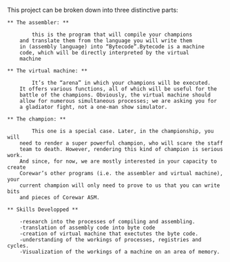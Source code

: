 This project can be broken down into three distinctive parts:

	** The assembler: **

			this is the program that will compile your champions 
		and translate them from the language you will write them
		in (assembly language) into “Bytecode”.Bytecode is a machine 
		code, which will be directly interpreted by the virtual
		machine

	** The virtual machine: **
	
			It’s the “arena” in which your champions will be executed.
		It offers various functions, all of which will be useful for the 
		battle of the champions. Obviously, the virtual machine should 
		allow for numerous simultaneous processes; we are asking you for
		a gladiator fight, not a one-man show simulator.

	** The champion: **

			This one is a special case. Later, in the championship, you will
		need to render a super powerful champion, who will scare the staff 
		team to death. However, rendering this kind of champion is serious work. 
		And since, for now, we are mostly interested in your capacity to create 
		Corewar’s other programs (i.e. the assembler and virtual machine), your 
		current champion will only need to prove to us that you can write bits 
		and pieces of Corewar ASM.

	** Skills Developped ** 
		
		-research into the processes of compiling and assembling.
		-translation of assembly code into byte code
		-creation of virtual machine that exectutes the byte code.
		-understanding of the workings of processes, registries and cycles.
		-Visualization of the workings of a machine on an area of memory.
